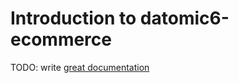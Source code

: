 # Introduction to datomic6-ecommerce

TODO: write [great documentation](http://jacobian.org/writing/what-to-write/)
